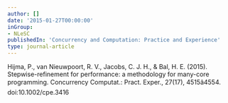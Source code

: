 ```yaml
---
author: []
date: '2015-01-27T00:00:00'
inGroup:
- NLeSC
publishedIn: 'Concurrency and Computation: Practice and Experience'
type: journal-article
---
```

Hijma, P., van Nieuwpoort, R. V., Jacobs, C. J. H., & Bal, H. E. (2015). Stepwise-refinement for performance: a methodology for many-core programming. Concurrency Computat.: Pract. Exper., 27(17), 4515â4554. doi:10.1002/cpe.3416

